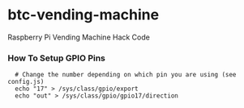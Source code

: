 # btc-vending-machine
Raspberry Pi Vending Machine Hack Code


### How To Setup GPIO Pins
```
  # Change the number depending on which pin you are using (see config.js)
  echo "17" > /sys/class/gpio/export
  echo "out" > /sys/class/gpio/gpio17/direction  
```
